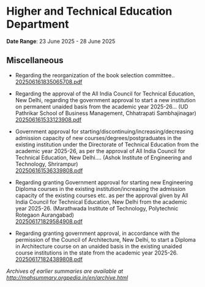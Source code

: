 # Higher and Technical Education Department

**Date Range**: 23 June 2025 - 28 June 2025


## Miscellaneous
- Regarding the reorganization of the book selection committee..\
  [202506161835065708.pdf](https://gr.maharashtra.gov.in/Site/Upload/Government%20Resolutions/English/202506161835065708.pdf)

- Regarding the approval of the All India Council for Technical Education, New Delhi, regarding the government approval to start a new institution on permanent unaided basis from the academic year 2025-26... (UD Pathrikar School of Business Management, Chhatrapati Sambhajinagar)\
  [202506161533123908.pdf](https://gr.maharashtra.gov.in/Site/Upload/Government%20Resolutions/English/202506161533123908.pdf)

- Government approval for starting/discontinuing/increasing/decreasing admission capacity of new courses/degrees/postgraduates in the existing institution under the Directorate of Technical Education from the academic year 2025-26, as per the approval of All India Council for Technical Education, New Delhi.... (Ashok Institute of Engineering and Technology, Shrirampur)\
  [202506161536339808.pdf](https://gr.maharashtra.gov.in/Site/Upload/Government%20Resolutions/English/202506161536339808.pdf)

- Regarding granting Government approval for starting new Engineering Diploma courses in the existing institution/increasing the admission capacity of the existing courses etc. as per the approval given by All India Council for Technical Education, New Delhi from the academic year 2025-26. (Marathwada Institute of Technology, Polytechnic Rotegaon Aurangabad)\
  [202506171829584908.pdf](https://gr.maharashtra.gov.in/Site/Upload/Government%20Resolutions/English/202506171829584908.pdf)

- Regarding granting government approval, in accordance with the permission of the Council of Architecture, New Delhi, to start a Diploma in Architecture course on an unaided basis in the existing unaided course institutions in the state from the academic year 2025-26.\
  [202506171824389808.pdf](https://gr.maharashtra.gov.in/Site/Upload/Government%20Resolutions/English/202506171824389808......pdf)


*Archives of earlier summaries are available at http://mahsummary.orgpedia.in/en/archive.html*